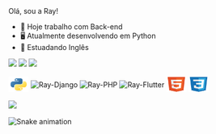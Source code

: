 <div >
Olá, sou a Ray!

- 🥰 Hoje trabalho com Back-end
- 🖥️ Atualmente desenvolvendo em Python
- 🚀 Estuadando Inglês 
<div/>

<div>
 <img height="200em" src=https://raw.githubusercontent.com/raytechx/brunaversiani/main/profile-summary-card-output/2077/0-profile-details.svg>
 <img height="200em" src="https://raw.githubusercontent.com/raytechx/brunaversiani/main/profile-summary-card-output/2077/3-stats.svg">
 <img height="200em" src="https://raw.githubusercontent.com/raytechx/brunaversiani/main/profile-summary-card-output/2077/1-repos-per-language.svg">
</div>
  
<div style="display: inline_block"><br>
  <img align="center" alt="Ray-Python" height="30" width="40" src="https://raw.githubusercontent.com/devicons/devicon/master/icons/python/python-original.svg">
  <img align="center" alt="Ray-Django" height="30" width="40"src="https://cdn.jsdelivr.net/gh/devicons/devicon/icons/django/django-plain.svg" />
  <img align="center" alt="Ray-PHP" height="30" width="40"src="https://cdn.jsdelivr.net/gh/devicons/devicon/icons/php/php-original.svg" />
  <img align="center" alt="Ray-Flutter" height="30" width="40"src="https://cdn.jsdelivr.net/gh/devicons/devicon/icons/flutter/flutter-original.svg" />        
  <img align="center" alt="Ray-HTML" height="30" width="40" src="https://raw.githubusercontent.com/devicons/devicon/master/icons/html5/html5-original.svg">
  <img align="center" alt="Ray-CSS" height="30" width="40" src="https://raw.githubusercontent.com/devicons/devicon/master/icons/css3/css3-original.svg">
</div>
<br>
<div>
   <a href="https://www.linkedin.com/in/bruna-versiani-54147a181/" target="_blank"><img src="https://img.shields.io/badge/-LinkedIn-%230077B5?style=for-the-badge&logo=linkedin&logoColor=white" target="_blank"></a> 
 
  ![Snake animation](https://github.com/raytechx/brunaversiani/blob/output/github-contribution-grid-snake.svg)
</div>
